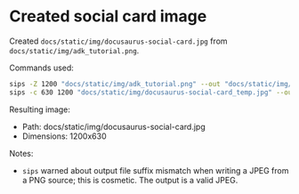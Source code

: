 # Created social card image

Created `docs/static/img/docusaurus-social-card.jpg` from `docs/static/img/adk_tutorial.png`.

Commands used:

```bash
sips -Z 1200 "docs/static/img/adk_tutorial.png" --out "docs/static/img/docusaurus-social-card_temp.jpg"
sips -c 630 1200 "docs/static/img/docusaurus-social-card_temp.jpg" --out "docs/static/img/docusaurus-social-card.jpg"
```

Resulting image:

- Path: docs/static/img/docusaurus-social-card.jpg
- Dimensions: 1200x630

Notes:

- `sips` warned about output file suffix mismatch when writing a JPEG from a PNG source; this is cosmetic. The output is a valid JPEG.
